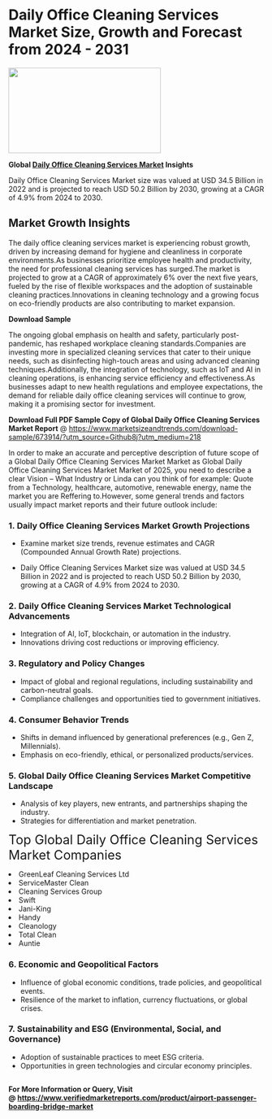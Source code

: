<H1>Daily Office Cleaning Services Market Size, Growth and Forecast from 2024 - 2031</H1><img class="aligncenter size-medium wp-image-584254" src="https://thirdeyenews.in/wp-content/uploads/2024/09/Global-Market-Research-300x168.jpeg" alt="" width="300" height="168" /><p><strong>Global&nbsp;<a href="https://www.marketsizeandtrends.com/download-sample/673914/?utm_source=Github8j?utm_medium=218">Daily Office Cleaning Services Market</a> Insights</strong></p><p>Daily Office Cleaning Services Market size was valued at USD 34.5 Billion in 2022 and is projected to reach USD 50.2 Billion by 2030, growing at a CAGR of 4.9% from 2024 to 2030.</p><p><h2>Market Growth Insights</h2> <p>The daily office cleaning services market is experiencing robust growth, driven by increasing demand for hygiene and cleanliness in corporate environments.As businesses prioritize employee health and productivity, the need for professional cleaning services has surged.The market is projected to grow at a CAGR of approximately 6% over the next five years, fueled by the rise of flexible workspaces and the adoption of sustainable cleaning practices.Innovations in cleaning technology and a growing focus on eco-friendly products are also contributing to market expansion.</p> <p><strong>Download Sample</strong></p> <p>The ongoing global emphasis on health and safety, particularly post-pandemic, has reshaped workplace cleaning standards.Companies are investing more in specialized cleaning services that cater to their unique needs, such as disinfecting high-touch areas and using advanced cleaning techniques.Additionally, the integration of technology, such as IoT and AI in cleaning operations, is enhancing service efficiency and effectiveness.As businesses adapt to new health regulations and employee expectations, the demand for reliable daily office cleaning services will continue to grow, making it a promising sector for investment.</p> <p><span class=""><strong>Download Full PDF Sample Copy of Global Daily Office Cleaning Services Market Report</strong> @ <a href="https://www.marketsizeandtrends.com/download-sample/673914/?utm_source=Github8j?utm_medium=218" target="_blank">https://www.marketsizeandtrends.com/download-sample/673914/?utm_source=Github8j?utm_medium=218</a></span></p><p>In order to make an accurate and perceptive description of future scope of a Global&nbsp;Daily Office Cleaning Services Market Market as Global&nbsp;Daily Office Cleaning Services Market Market of 2025, you need to describe a clear Vision &ndash; What Industry or Linda can you think of for example: Quote from a Technology, healthcare, automotive, renewable energy, name the market you are Reffering to.However, some general trends and factors usually impact market reports and their future outlook include:</p><h3>1.&nbsp;<strong>Daily Office Cleaning Services Market Growth Projections</strong></h3><ul><li>Examine market size trends, revenue estimates and CAGR (Compounded Annual Growth Rate) projections.</li><li><p>Daily Office Cleaning Services Market size was valued at USD 34.5 Billion in 2022 and is projected to reach USD 50.2 Billion by 2030, growing at a CAGR of 4.9% from 2024 to 2030.</p></li></ul><h3>2.&nbsp;<strong>Daily Office Cleaning Services Market Technological Advancements</strong></h3><ul><li>Integration of AI, IoT, blockchain, or automation in the industry.</li><li>Innovations driving cost reductions or improving efficiency.</li></ul><h3>3.&nbsp;<strong>Regulatory and Policy Changes</strong></h3><ul><li>Impact of global and regional regulations, including sustainability and carbon-neutral goals.</li><li>Compliance challenges and opportunities tied to government initiatives.</li></ul><h3>4.&nbsp;<strong>Consumer Behavior Trends</strong></h3><ul><li>Shifts in demand influenced by generational preferences (e.g., Gen Z, Millennials).</li><li>Emphasis on eco-friendly, ethical, or personalized products/services.</li></ul><h3>5.&nbsp;<strong>Global Daily Office Cleaning Services Market Competitive Landscape</strong></h3><ul><li>Analysis of key players, new entrants, and partnerships shaping the industry.</li><li>Strategies for differentiation and market penetration.</li></ul><p data-pm-slice="1 1 []"><span style="color: inherit; font-family: inherit; font-size: 25px;">Top Global Daily Office Cleaning Services Market Companies</span></p><div class="" data-test-id=""><p><li>GreenLeaf Cleaning Services Ltd</li><li> ServiceMaster Clean</li><li> Cleaning Services Group</li><li> Swift</li><li> Jani-King</li><li> Handy</li><li> Cleanology</li><li> Total Clean</li><li> Auntie</li></p></div><h3>6.&nbsp;<strong>Economic and Geopolitical Factors</strong></h3><ul><li>Influence of global economic conditions, trade policies, and geopolitical events.</li><li>Resilience of the market to inflation, currency fluctuations, or global crises.</li></ul><h3>7.&nbsp;<strong>Sustainability and ESG (Environmental, Social, and Governance)</strong></h3><ul><li>Adoption of sustainable practices to meet ESG criteria.</li><li>Opportunities in green technologies and circular economy principles.</li></ul><h2><strong style="font-size: 14px;">For More Information or Query, Visit @&nbsp;</strong><a style="background-color: #ffffff; font-size: 14px;" href="https://www.marketsizeandtrends.com/report/daily-office-cleaning-services-market/" target="_blank">https://www.verifiedmarketreports.com/product/airport-passenger-boarding-bridge-market</a></h2>